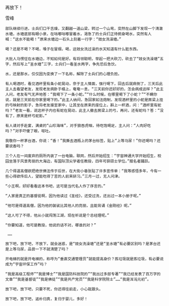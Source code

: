 再放下！

雪峰


    部队继续行进，士兵们口干舌燥，又翻越一道山梁，转过一个山弯，突然在山脚下发现一个清澈水塘，水塘底部有眼小泉，在咕嘟咕嘟冒着水，渴急了的士兵们正待俯身喝水，突然有人喊：“这水不能喝！”原来水塘边一石头上刻着一行字：“妓女洗澡塘。”

    喝？还是不喝？不喝，嗓子在冒烟，喝，这妓女洗过澡的水天知道有什么脏东西。

    大批人马愣怔在水塘边，不知如何是好。有将领聪明，举起一把大砍刀，砍去了“妓女洗澡塘”五字，然后写上“圣水塘”三字，士兵们一看圣水两字，争先恐后急饮。

    水，还是那水，仅仅因为变换了一下名称，解除了士兵们的心理负担。

    有人喝酒时，看见酒杯里有条小蛇晃动，奈于主人情面，强行喝下，回去后就病倒了，三天后此主人去看望老友，发现老友病卧于榻上，奄奄一息，“三天前你还好好的，怎会病成这样？”此主人问，老友有气无声地答：“我喝下了一条小蛇。”“什么时候，在哪里喝下了小蛇？”“不瞒你说，就是三天前在你家里喝下的。”此主人纳闷，急回家如法炮制，发现酒杯里的小蛇是房梁上挂的弓映射的影子，急将老友接至家中，让其坐在原来的座位上，斟上一杯酒，问：“酒杯里有蛇吗？”老友一看，说这杯子内也有蛇在晃动，此主人撤去房梁上的弓，再问，还有蛇吗？答：“没有了，原来是杯弓蛇影。”

    有人请对手赴宴，满桌的“山珍海味”，对手狼吞虎咽，待吃饱喝足，主人问：“人肉好吃吗？”对手吓傻了眼，呕吐。

    我敬你一杯茅台酒，你说：“香！”我撕去酒瓶上的茅台标签，贴上“上等马尿！”你还喝吗？还要说香吗？

    三个人在一间废弃的厕所内装了一台电脑，联网，然后开始招生：“宇宙神通大学开始招生，校园坐落于风景秀丽的大海边，有国际顶尖学者任教授，四年可获硕士学位。”报名者踊跃。

    几个得道高僧欲把绝世佛法传于后世，在大街小巷张贴了许多宣传单：“我等感悟多年，今有一些心得欲传后人，望能吃得了苦的人前来研习。”三月一过，无人问津。

    “小王啊，好好看看这本书吧，这可是当代名人作了序言的。”

    “人家是真正的基督徒啊，因为他读过《圣经》，还受过洗，还出过一本小册子呢。”

    “他可是得道高僧，因为他的袈裟比其他人的亮丽，且能背诵《金刚经》呢。”

    “这人可了不得，他从小就闯荡江湖，现在听说是个总经理呢。”

    “你要知道，他可是教授，他说的话不对，哪谁的对？”

     ……

    放下吧，放下吧，不放下，就会迷惑，是“妓女洗澡塘”还是“圣水塘”有必要区别吗？是茅台还是上等马尿，品尝一下不就清楚了吗？

    开电梯的就是开电梯的，称呼为“垂直交通管理员”就能提高身价？拣垃圾就是拣垃圾，有必要说成为“宇宙环保工作”吗？

    “我是高级工程师”“我是博士”“我是国防科技院的”“我出过多部专著”“我已经发表了百万字的文章”“我是基督徒”“我是佛徒”“我是共产党员”“我是科学院院士”……“我是浑沌元初”。

    放下吧，放下吧，只要不死，你还得往前走，小心栽跟头。

    放下吧，放下吧，返朴归真，复归于婴儿，多好！



